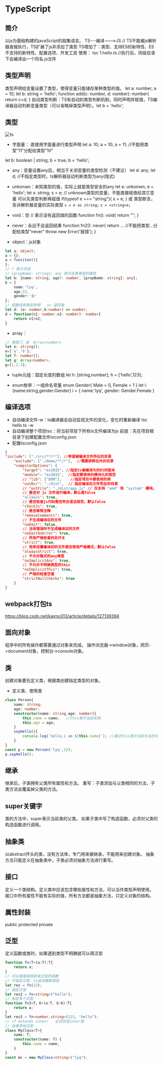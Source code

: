 # TypeScript

## 简介

以js为基础构建的javaScript的超集语言。
TS---编译--->JS    // TS不能被js解析器直接执行，TS扩展了js并添加了类型
TS增加了：类型、支持ES的新特性、ES不支持的新特性、配置选项、开发工具
使用： tsc  1.hello.ts   //执行后，同级目录下会编译出一个同名.js文件

## 类型声明

类型声明给变量设置了类型，使得变量只能储存某种类型的值。
let a: number;
a = 10;
let b: string = 'hello';
function add(c: number, d: number): number{
    return c+d;
}
自动类型判断：TS有自动的类型判断机制，同时声明并赋值，TS编译器自动判断变量类型（可以省略掉类型声明）。let b = 'hello';

## 类型

![ts](img/ts.jpg)

* 字面量： 直接用字面量进行类型声明
let a: 10;
a = 10;
a = 11;  //不能把类型“11”分配给类型“10”
<!-- 联合类型 -->
let b: boolean | string;
b = true;
b = 'hello';

* any：变量设置any后，相当于关闭变量的类型检测（不建议）
let d: any;
let d;     //不指定类型时，ts解析器自动判断类型为any(隐式)

* unkonwn：未知类型的值，实际上就是类型安全的any
let e: unkonwn;
e = 'hello';
let s: string;
s = e;  // unknown类型的变量，不能直接赋值给其它变量
可以先类型判断再赋值
if(typeof e === "string"){
    s = e;
}
或 类型断言，告诉解析器变量的实际类型
`s = e as string;`
`s = <string>e;`

* void：空
// 表示没有返回值的函数
function fn(): void{
    return "";
}
* never：永远不会返回结果
function fn2(): never{
    return ...   //不能把类型...分配给类型“never”
    throw new Error('报错');
}

* object：js对象

```ts
let a: object;
a = {};
a = funciton(){
};
// ? 表示可选 
// [propName: string]: any 表示任意类型的属性
let b: {name: string, age?: number, [propName: string]: any};
b = {
    name:'lyq',
    age:22,
    gender:'女'
};
// 函数结构类型声明   => 返回值
let d: (a: number,b:number) => number;
d = function(n1: number,n2: number): number{
    return n1+n2;
}
```

* array：

```ts
// 类型[] 或  Array<number>
let e: string[];
e=['a','b'];
let f: number[];
let g: Array<number>;
g=[1,2,3];
```

* tuple元组：固定长度的数组
let h: [string,number];
h = ['hello',123];

* enum枚举：一组命名常量
enum Gender{
    Male = 0,
    Female = 1
}
let i: {name:string,gender:Gender}
i = {
    name:'lyq',
    gender: Gender.Female
}

## 编译选项

* 自动编译文件-w：ts编译器会自动监视文件的变化，变化时重新编译
tsc hello.ts  -w
* 自动编译整个项目tsc：将当前项目下所有ts文件编译为js
前提：先在项目根目录下创建配置文件tsconfig.json
* 配置tsconfig.json

```json
{
"include": ["./src/**/*"], //希望被编译文件所在的目录
    "exclude": ["./demo/**/*"],  //需要排除在外的目录
    "compilerOptions": {
        "target": "es2015", //指定ts被编译为的ES的版本
        "module": "es2015",  //指定要使用的模块化的规范
        // "lib": ["DOM"],    //指定项目中要使用的库
        "outDir": "./dist",  // 指定编译后文件所在的目录
        // "outFile": "./dist/app.js" // 仅支持 "amd" 和 "system" 模块。
        // 是否对 js 文件进行编译，默认是false
        "allowJs": true,
        // 是否检查js代码是否符合语法规范，默认false
        "checkJs": true,
        // 是否移除注释
        "removeComments": true,
        // 不生成编译后的文件
        "noEmit": false,
        // 当有错误时不生成编译后的文件
        "noEmitOnError": true,
        // 所有严格检查的总开关
        "strict": true,
        // 用来设置编译后的文件是否使用严格模式，默认false
        "alwaysStrict": true,
        // 不允许隐式的any类型
        "noImplicitAny": true,
        // 不允许不明确类型的this
        "noImplicitThis": true,
        // 严格的检查空值
        "strictNullChecks": true
    }
}
```

## webpack打包ts

<https://blog.csdn.net/kaimo313/article/details/127139394>

## 面向对象

程序中的所有操作都需要通过对象来完成。
操作浏览器->window对象，网页->document对象，控制台->console对象。

## 类

创建对象要先定义类，根据类创建指定类型的对象。

* 定义类、使用类

```ts
class Person{
    name: string;
    age: number;
    constructor(name: string,age: number){
        this.name = name;   //this表示当前实例
        this.age = age;
    }
    sayHello(){
        console.log(`hello,i am ${this.name}`); //通过this表示当前方法的对象
    }
}
const p = new Person('lyq',22);
p.sayHello();
```

## 继承

继承后，子类拥有父类所有属性和方法。
重写：子类添加与父类相同的方法，子类方法会覆盖掉父类的方法。

## super关键字

类的方法中，super表示当前类的父类。
如果子类中写了构造函数，必须对父类的构造函数进行调用。

## 抽象类

以abstract开头的类，没有方法体，专门用来被继承，不能用来创建对象。
抽象方法只能定义在抽象类中，子类必须对抽象方法进行重写。

## 接口

定义一个类结构，定义类中应该包含哪些属性和方法，可以当作类型声明使用。
接口中所有属性不能有实际的值，所有方法都是抽象方法，只定义对象的结构。

## 属性封装

public
protected
private

## 泛型

定义函数或类时，如果遇到类型不明确就可以用泛型

```ts
function fn<T>(a:T):T{
    return a;
}
// 可以直接调用具有泛型的函数
// 不指定泛型，ts自动推断类型
let res = fn(22);
// 指定泛型
let res2 = fn<string>("hello");
// 指定多个泛型
function fn3<T，K>(a:T, b:K):T{
    return a;
}
let res3 = fn<number,string>(123, "hello");
// <T extends inter>   必须实现inter类
// 给类添加泛型
class MyClass<T>{
    name: T;
    constructor(name: T) {
        this.name = name;
    }
}
const mc = new MyClass<string>("lyq");
```
